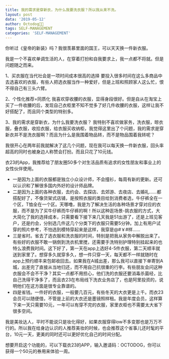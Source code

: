 ```yaml
---
title: 我的需求是穿新衣，为什么我要洗衣服？所以我从来不洗。
layout: post
data: '2019-05-12'
author: Octodog🐙🐶
tags: SELF-MANAGEMENT
categories: 'SELF-MANAGEMENT'
---
```



你听过《皇帝的新装》吗？我很羡慕里面的国王，可以天天换一件新衣服。

我是一个不喜欢单调生活的人，在穿着打扮和自我要求上，我一点都不将就。但是问题随之而来。

1、买衣服在当代社会是一项时间成本很高的选择
要投入很多时间在这么多商品中去选喜欢的衣服，有些人把选衣服当作一种爱好，但是上班和照顾家人这么忙，恨不得自己有三头六臂。

2、个性化推荐=同质化
我喜欢穿收腰的衣服，显得身段很好。但是自从在淘宝上买了一件收腰的后，发现自己衣柜里不知不觉多了好几件收腰的衣服，这样让我不好搭配了，而且同个类型的特别多。

3、我的需求是穿新衣，为什么我要洗衣服？
我特别不喜欢做家务，洗衣服，晾衣服，叠衣服，收拾衣服，给衣服买收纳柜，我觉得这里出了个问题，我的需求是穿新衣并不是洗衣服啊？而且为什么是我围着物品转，而不是物品围着我转呢？


我很开心在两年前我就解决了这几个问题，现在我可以每天换一件新衣服，回头率超高的同时也被身边人称赞会打扮。而且只花了10元钱。

衣23的App，我推荐给了朋友圈50多个对生活品质有追求的女性朋友和事业上的女性伙伴使用。
- 一是因为上面的衣服都是独立小众设计师，不会撞衫，每周有新的更新。还可以认识和了解很多国内外好的设计师品牌。
- 二是因为上面的各种衣服，去约会、去探店、去郊游、去夜店、去婚礼……都搭配好了，不像货架式店铺，是按照衣服的类目给到消费者选，牛仔裤全在一个区，T恤全在一个区。天哪噜，我是为了解决生活的各种场景才穿对应的衣服，而不是为了买牛仔裤而牛仔裤的啊！所以这种逛场景-挑衣服的方式，大大简化了我的选择成本，只需要看下接下来几天我是51出游了，还是上班见客户，还是约会，分别选几件这几个分类下的衣服只需要5分钟。加上有用户试穿的照片参考，不怕选到模特穿起来是这样，我穿是@#￥#样……
- 三是省时。省去了选衣服和洗衣服的时间，特别是把我从家务中解脱出来了。有些好的衣服不敢一锅倒到洗衣机里搅，还需要手洗特别护理特别挂起来的也特么浪费我时间。这下好了，第一天在app上选好4-5件衣服，第二天顺丰就送到家里了。想穿多久就穿多久，想一件只穿一天，每天都不一样就随时在app上预约顺丰来包邮收回去。如果我在A城出差，那么我可以直接下单寄到A城，出差完了直接从当地归还，而不用自己抗很重的行李。有些朋友会问这种衣服会不会不干净？其实一点都不用担心，他们洗的衣服还要消毒杀菌经，比自己洗得干净多了，而且衣23在布局线下洗衣业务店了，也是阿里投资的，说明他们在这方面是很专业靠谱的。
- 四是省钱。一件好的衣服，一般要几百元，有些冬天的大衣更是上千。而衣23会员可以随便借，不管是上前的大衣还是墨镜照样租。我是年度会员，这样算下来一天只需要10元，一年可以有穿不完的衣服，家里衣柜也不需要太大省下很多空间。

我是美妆达人，平时不能说只是妆化得好，如果衣服穿得low不多变那也是万万不行的。所以我在给身边认识的人推荐美妆的时候，也会推荐这个省事儿还时髦的平台，10元一天，更美的同时还可以更好优化自己的时间分配。

想要开启这个功能的，可以下载衣23的APP，输入邀请码：OCTODOG，你可以获得一个50元的券用来体验一周。